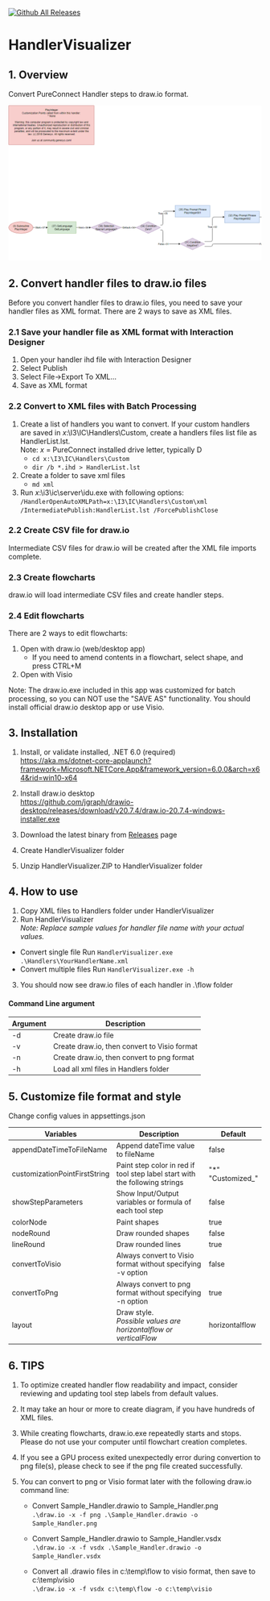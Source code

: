 [![Github All Releases](https://img.shields.io/github/downloads/tishige/HandlerVisualizer/total.svg)]()

# HandlerVisualizer

## 1. Overview

Convert PureConnect Handler steps to draw.io format.

![Handler_Example](Handler_Example.png "Handler_Example")

## 2. Convert handler files to draw.io files

Before you convert handler files to draw.io files, you need to save your handler files as XML format.
There are 2 ways to save as XML files.

### 2.1 Save your handler file as XML format with Interaction Designer

1.  Open your handler ihd file with Interaction Designer
2.  Select Publish
3.  Select File->Export To XML...
4.  Save as XML format

### 2.2 Convert to XML files with Batch Processing

1. Create a list of handlers you want to convert. If your custom handlers are saved in _x_:\I3\IC\Handlers\Custom, create a handlers files list file as HandlerList.lst.
   <br>Note: _x_ = PureConnect installed drive letter, typically D<br>
   - `cd x:\I3\IC\Handlers\Custom`<br>
   - `dir /b *.ihd > HandlerList.lst`
2. Create a folder to save xml files
   - `md xml`
3. Run _x_:\i3\ic\server\idu.exe with following options:
   <br>`/HandlerOpenAutoXMLPath=x:\I3\IC\Handlers\Custom\xml /IntermediatePublish:HandlerList.lst /ForcePublishClose`

### 2.2 Create CSV file for draw.io

Intermediate CSV files for draw.io will be created after the XML file imports complete.

### 2.3 Create flowcharts

draw.io will load intermediate CSV files and create handler steps.

### 2.4 Edit flowcharts

There are 2 ways to edit flowcharts:

1. Open with draw.io (web/desktop app)<br>
   - If you need to amend contents in a flowchart, select shape, and press CTRL+M
2. Open with Visio

Note: The draw.io.exe included in this app was customized for batch processing, so you can NOT use the "SAVE AS" functionality.
You should install official draw.io desktop app or use Visio.

## 3. Installation

1. Install, or validate installed, .NET 6.0 (required)
   <br>https://aka.ms/dotnet-core-applaunch?framework=Microsoft.NETCore.App&framework_version=6.0.0&arch=x64&rid=win10-x64
2. Install draw.io desktop
   <br>https://github.com/jgraph/drawio-desktop/releases/download/v20.7.4/draw.io-20.7.4-windows-installer.exe

3. Download the latest binary from [Releases](https://github.com/tishige/HandlerVisualizer/releases) page
4. Create HandlerVisualizer folder
5. Unzip HandlerVisualizer.ZIP to HandlerVisualizer folder

## 4. How to use

1. Copy XML files to Handlers folder under HandlerVisualizer
2. Run HandlerVisualizer<br>
   _Note: Replace sample values for handler file name with your actual values._

- Convert single file
  Run `HandlerVisualizer.exe .\Handlers\YourHandlerName.xml`
- Convert multiple files
  Run `HandlerVisualizer.exe -h`

3. You should now see draw.io files of each handler in .\flow folder

#### Command Line argument

| Argument | Description                                  |
| -------- | -------------------------------------------- |
| -d       | Create draw.io file                          |
| -v       | Create draw.io, then convert to Visio format |
| -n       | Create draw.io, then convert to png format   |
| -h       | Load all xml files in Handlers folder        |

## 5. Customize file format and style

Change config values in appsettings.json

| Variables                     | Description                                                                 | Default                |
| ----------------------------- | --------------------------------------------------------------------------- | ---------------------- |
| appendDateTimeToFileName      | Append dateTime value to fileName                                           | false                  |
| customizationPointFirstString | Paint step color in red if tool step label start with the following strings | "\*"<br>"Customized\_" |
| showStepParameters            | Show Input/Output variables or formula of each tool step                    | false                  |
| colorNode                     | Paint shapes                                                                | true                   |
| nodeRound                     | Draw rounded shapes                                                         | false                  |
| lineRound                     | Draw rounded lines                                                          | true                   |
| convertToVisio                | Always convert to Visio format without specifying -v option                 | false                  |
| convertToPng                  | Always convert to png format without specifying -n option                   | true                   |
| layout                        | Draw style.<br>_Possible values are horizontalflow or verticalFlow_         | horizontalflow         |

## 6. TIPS

1. To optimize created handler flow readability and impact, consider reviewing and updating tool step labels from default values.

2. It may take an hour or more to create diagram, if you have hundreds of XML files.

3. While creating flowcharts, draw.io.exe repeatedly starts and stops. Please do not use your computer until flowchart creation completes.

4. If you see a GPU process exited unexpectedly error during convertion to png file(s), please check to see if the png file created successfully.

5. You can convert to png or Visio format later with the following draw.io command line:

   - Convert Sample_Handler.drawio to Sample_Handler.png
     <br>`.\draw.io -x -f png .\Sample_Handler.drawio -o Sample_Handler.png`

   - Convert Sample_Handler.drawio to Sample_Handler.vsdx
     <br>`.\draw.io -x -f vsdx .\Sample_Handler.drawio -o Sample_Handler.vsdx`

   - Convert all .drawio files in c:\temp\flow to visio format, then save to c:\temp\visio
     <br>`.\draw.io -x -f vsdx c:\temp\flow -o c:\temp\visio`
